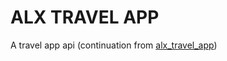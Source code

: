 # ALX TRAVEL APP

A travel app api (continuation from [alx_travel_app](https://github.com/shady-cj/alx_travel_app))
